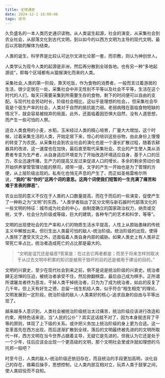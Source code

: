 ```yaml
---
title: 全球通史
date: 2024-12-1 16:00:46
tags: 读书
---
```


久负盛名的一本人类历史通识读物。从人类诞生起源，社会的演变，从采集社会到农业社会，从部落文化到古代文明，到以如今的以西方文明为主导的现代文明，最后以苏联的解体为结束。

人类的诞生，科学界是比较认可达尔文进化论那一套，而宗教，则认为神创世人。

人类学认为现今人类的起源是非洲，然后再分散到全球各地。也有另一种“多地起源说”，即每个区域都有从猿猴演化而来的人类。

采集社会,人类的第一阶段，靠天吃饭，作为食物的消费者，一般而言过着游居的生活，很少定居在一处，采集社会中并无性别不平等以及社会不平等，生活在这个时代的人们，每天只需要采集到所需要生存的食物，剩下的时间便可以自由的支配。与现代社会劳动时长，阶级社会相比，这似乎是理想的社会。，但采集社会毕竟是个低生产率的社会，人类对于自然的抵抗能力弱。老弱病残在面临食物短缺的情况下，就会容易被抛弃的局面，此外，还面临着因恐惧大自然，没有人道思想，而产生一些可怕的人祭。

适合人类食用的小麦，水稻，玉米经过人类的精心培育，厂量大大增加，这个时候，过着采集生活的人类，开始定居下来，惊心的培训这些谷物，由此身份上慢慢的转变了为农民。从采集社会到农业社会的演化也是一个漫长扩散过程，随着农耕器具的改进，这一速度也在加快，最后直至取代采集社会。农业的产生使人类从消费者专变为生产者，从自身适应环境变为了开始改造环境适应自身，基于人口的压力，农业迅速传播，生产力的提高又反过来促进人口的增长，多余的剩余劳动价值开始供养掌管管理功能的祭司，顺带一提，文字的产生一开始也是为了管理的方便，从上层阶级出现的。私有化也悄无声息的产生了，而正如圣格雷格尔所说，**“我的”和“你的”这两个词的意思。这两个词使我们短暂的一生充满了痛苦和难于言表的罪恶”**。

农业出现的意义不仅在于人类的人口数量提高，而在于而后的一些演变，促使产生了一种称之为“文明”的东西，“人类学者指出了区分文明与新石器时代部落文化的一些文明的特征：城市成为社会的中心，由制度确立的国家政治权力，纳贡或交税，文字，社会分为阶级或等级，巨大的建筑，各种专门的艺术和科学，等等”。

文明的出现使社会的生产率和人们的物质生活水平提高，人性上从原始愚昧的传统主义中解放出来。但衍生出人类最可怕的敌人-统治阶级。统治阶级的出现，使得人类除了遭受天灾之外，还面临着人类自身内部的威胁。如果人类史上有人类非正常死亡率占比，统治者造成死亡的占比那是最大的。

> “文明是诅咒还是福音?答案是：在过去它两者都是；而至于将来怎样则取决于从过去文明中积累的知识是被用于毁坏的目的还是被用于建设的目的。”

文明的兴衰史，至少在现代社会到来之前，倒不是说是统治阶级的兴衰史。统治者肆无忌惮的压迫，被统治者承受不住，然后掀翻棋盘，最后自己成为棋手。正所谓所谓屠龙者终为恶龙，干掉人类干掉统治者，只为为了成为统治者，如此的反复了几千年。但上天有好生之德，总留一线生机给人类，似乎符合“相生相克”的理论，文明发展到一定阶段，统治阶级的敌人-人类美好的核心-追求自身的自由与平等出现了。

越来越多人意识到，人类社会被统治阶级统治太过痛苦，统治阶级应该进行改造和约束，用特色话来说，当“人民的公仆”？其实这话就不对了，因为本身就违背了平等的原则，体现了上下级的关系。或许把义务加上统治阶级的身上更为合适。这一变革首先在西方出现，而后逐渐扩散到全球，落后的文明最终被先进的的文明所取代一样，西方文明在当今世界占据着主导，无疑它是先进的，但我认为它还是处于一个少年，往后应该会出现一个更高级的文明，那个文明社会里或许就如理想的乌托邦一般吧？

时至今日，人类的敌人-统治阶级还依旧存在，而且统治的手段更加高明，淡化自己的存在，做幕后操手，思想控制，让人类内部互相对立，玩弄人类于鼓掌之间，使人类奴役而不自知。
